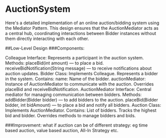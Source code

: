 # AuctionSystem

Here's a detailed implementation of an online auction/bidding system using the Mediator Pattern. 
This design ensures that the AuctionMediator acts as a central hub, 
coordinating interactions between Bidder instances without them directly interacting with each other.

##Low-Level Design
###Components:

  Colleague Interface:
    Represents a participant in the auction system.
  Methods:
    placeBid(int amount) — to place a bid.
    receiveBidNotification(String message) — to receive notifications about auction updates.
  Bidder Class:
    Implements Colleague.
    Represents a bidder in the system.
  Contains:
    name: Name of the bidder.
    auctionMediator: Instance of AuctionMediator to communicate with the auction.
    Overrides placeBid and receiveBidNotification.
  AuctionMediator Interface:
    Central mediator for managing communication between bidders.
  Methods:
    addBidder(Bidder bidder) — to add bidders to the auction.
    placeBid(Bidder bidder, int bidAmount) — to place a bid and notify all bidders.
  Auction Class:
    Implements AuctionMediator.
  Contains:
    List of bidders.
    Tracks the highest bid and bidder.
    Overrides methods to manage bidders and bids.


###Improvement:
  what if auction can be of different strategy: eg time based auction, value based auction, All-In Strategy etc.
